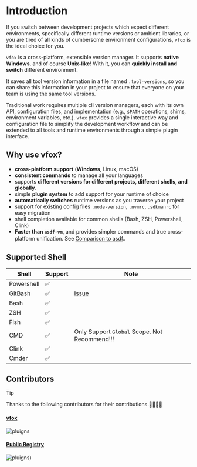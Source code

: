 # Introduction

If you switch between development projects which expect different environments, specifically different runtime versions or ambient libraries,
or you are tired of all kinds of cumbersome environment configurations, `vfox` is the ideal choice for you.

`vfox` is a cross-platform, extensible version manager. It supports **native Windows**, and of course **Unix-like**!
With it, you can **quickly install and switch** different environment.

It saves all tool version information in a file named `.tool-versions`, so you can share this information in your
project to ensure that everyone on your team is using the same tool versions.

Traditional work requires multiple cli version managers, each with its own API, configuration files, and
implementation (e.g., `$PATH` operations, shims, environment variables, etc.). `vfox` provides a single interactive way
and configuration file to simplify the development workflow and can be extended to all tools and runtime environments
through a simple plugin interface.

## Why use vfox?

- **cross-platform support** (**Windows**, Linux, macOS)
- **consistent commands** to manage all your languages
- supports **different versions for different projects, different shells, and globally**.
- simple **plugin system** to add support for your runtime of choice
- **automatically switches** runtime versions as you traverse your project
- support for existing config files `.node-version`, `.nvmrc`, `.sdkmanrc` for easy migration
- shell completion available for common shells (Bash, ZSH, Powershell, Clink)
- **Faster than `asdf-vm`**, and provides simpler commands and true cross-platform unification.
  See [Comparison to asdf](../misc/vs-asdf.md)。

## Supported Shell

| Shell      | Support | Note                                                                             |
|------------|---------|----------------------------------------------------------------------------------|
| Powershell | ✅       |                                                                                  |
| GitBash    | ✅       | [Issue](./faq.md#why-can-t-i-select-when-use-use-and-search-commands-in-gitbash) |
| Bash       | ✅       |                                                                                  |
| ZSH        | ✅       |                                                                                  |
| Fish       | ✅       |                                                                                  |
| CMD        | ✅       | Only Support `Global` Scope. Not Recommend!!!                                    |
| Clink      | ✅       |                                                                                  |
| Cmder      | ✅       |                                                                                  |



## Contributors


> [!TIP]
> Thanks to the following contributors for their contributions.🎉🎉🙏🙏

#### [vfox](https://github.com/version-fox/vfox)

![pluigns](https://contrib.rocks/image?repo=version-fox/vfox)

#### [Public Registry](https://github.com/version-fox/vfox-plugins)

![pluigns](https://contrib.rocks/image?repo=version-fox/vfox-plugins))
